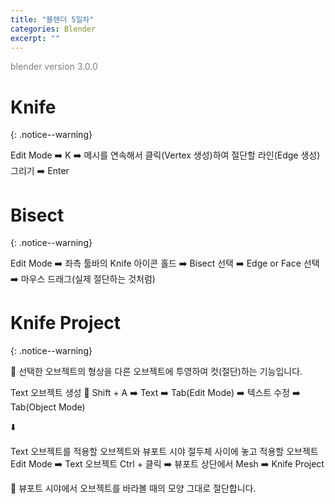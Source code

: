 ```yaml
---
title: "블렌더 5일차"
categories: Blender
excerpt: ""
---
```


<span style="color:gray">blender version 3.0.0</span>

# Knife
{: .notice--warning}

<span class="block-darkgrey">Edit Mode</span> ➡️ <span class="block-darkgrey">K</span> ➡️ <span class="block-darkgrey">메시를 연속해서 클릭(Vertex 생성)하여 절단할 라인(Edge 생성) 그리기</span> ➡️ <span class="block-darkgrey">Enter</span>

# Bisect
{: .notice--warning}

<span class="block-darkgrey">Edit Mode</span> ➡️ <span class="block-darkgrey">좌측 툴바의 Knife 아이콘 홀드</span> ➡️ <span class="block-darkgrey">Bisect 선택</span> ➡️ <span class="block-darkgrey">Edge or Face 선택</span> ➡️ <span class="block-darkgrey">마우스 드래그(실제 절단하는 것처럼)</span>

# Knife Project
{: .notice--warning}

📢 선택한 오브젝트의 형상을 다른 오브젝트에 투영하여 컷(절단)하는 기능입니다.

<span class="block-lightgreen">Text 오브젝트 생성</span> 🟰 <span class="block-darkgrey">Shift + A</span> ➡️ <span class="block-darkgrey">Text</span> ➡️ <span class="block-darkgrey">Tab(Edit Mode)</span> ➡️ <span class="block-darkgrey">텍스트 수정</span> ➡️ <span class="block-darkgrey">Tab(Object Mode)</span> 

⬇️

<span class="block-darkgrey">Text 오브젝트를 적용할 오브젝트와 뷰포트 시야 절두체 사이에 놓고 적용할 오브젝트 Edit Mode</span> ➡️ <span class="block-darkgrey">Text 오브젝트 Ctrl + 클릭</span> ➡️ <span class="block-darkgrey">뷰포트 상단에서 Mesh</span> ➡️ <span class="block-darkgrey">Knife Project</span>

📝 뷰포트 시야에서 오브젝트를 바라볼 때의 모양 그대로 절단합니다.